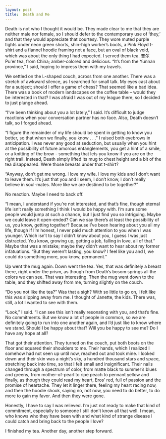 ```yaml
---
layout: post
title:  Death and Me
---
```

Death is not who I thought it would be. They made clear to me that they are neither male nor female, so I should defer to the contemporary use of ‘they,’ and that they would appreciate that courtesy. They wore muted purple tights under neon green shorts, shin-high worker’s boots, a Pink Floyd t-shirt and a flannel hoodie framing not a face, but an oval of black void, which was about the only thing I had expected. I served them tea. 普尔 Pu'er tea, from China; amber-colored and delicious. “It’s from the Yunnan province,” I said, hoping to impress them with my travels.

We settled on the L-shaped couch, across from one another. There was a stretch of awkward silence, as I searched for small talk. My eyes cast about for a subject; should I offer a game of chess? That seemed like a bad idea. There was a book of modern landscapes on the coffee table – would they be interested in that? I was afraid I was out of my league there, so I decided to just plunge ahead.

“I’ve been thinking about you a lot lately,” I said. It’s difficult to judge reactions when your conversation partner has no face. Also, Death doesn’t talk, so I forged ahead.

“I figure the remainder of my life should be spent in getting to know you better, so that when we finally, you know . . .” I raised both eyebrows in anticipation. I was never any good at seduction, but usually when you hint at the possibility of future amorous entanglements, you get a hint of a smile, or a knitting of the brow - something that lets you know if you are on the right trail. Instead, Death simply lifted its mug to chest height and a bit of the tea disappeared. Were those breasts under that t-shirt?

“Anyway, don’t get me wrong. I love my wife. I love my kids and I don’t want to leave them. It’s just that you and I seem, I don’t know, I don’t really believe in soul-mates. More like we are destined to be together?”

No reaction. Maybe I need to back off.

“I mean, I understand if you’re not interested, and that’s fine, though eternal life isn’t really something I think I would be happy with. I’m sure some people would jump at such a chance, but I just find you so intriguing. Maybe we could leave it open-ended? Can we say there’s at least the possibility of us, you know, getting together? Because I’ve been hearing about you all my life, though if I’m honest, I never paid much attention to you when I was younger. Which isn’t to say I didn’t know about you, I guess I was just distracted. You know, growing up, getting a job, falling in love, all of that.” Maybe that was a mistake; maybe they didn’t want to hear about my former infatuations. “But they weren’t lasting, you know? I feel like you and I, we could do something more, you know, permanent.”

Up went the mug again. Down went the tea. Yes, that was definitely a breast there, right under the prism, as though from Death’s bosom springs all the colors we can see. That was interesting. Then the mug went down to the table, and they shifted away from me, turning slightly on the couch. 

“Do you not like the tea?” Was that a sigh? With so little to go on, I felt like this was slipping away from me. I thought of Janette, the kids. There was, still, a lot I wanted to see with them.

“Look,” I said. “I can see this isn’t really resonating with you, and that’s fine. No commitments. But we know a lot of people in common, so we are definitely going to run into one another again, and I’d just like to know where we stand. Should I be happy about that? Will you be happy to see me? Do I have any hope at all?

That got their attention. They turned on the couch, put both boots on the floor and squared their shoulders to me. Their hands, which I realized I somehow had not seen up until now, reached out and took mine. I looked down and their skin was a night’s sky, a hundred thousand stars and space, stretching back into time, so that I felt small and insignificant. Their nails changed through a spectrum of color, from matte black to summer’s blues and greens, from mother-of-pearl to ripe peach to pennant yellow and finally, as though they could read my heart, Eros’ red, full of passion and the promise of heartache. They let it linger there, feeling my heart racing now, and then the hoodie shook, saying no, not now, you need to do better, to do more to gain my favor. And then they were gone.

Honestly, I have to say I was relieved. I’m just not ready to make that kind of commitment, especially to someone I still don’t know all that well. I mean, who knows who they have been with and what kind of strange disease I could catch and bring back to the people I love? 

I finished my tea. Another day, another step forward. 

